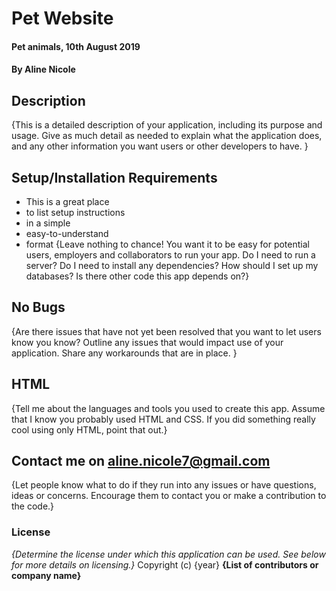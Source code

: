 # Pet Website
#### Pet animals, 10th August 2019
#### By Aline Nicole
## Description
{This is a detailed description of your application, including its purpose and usage.  Give as much detail as needed to explain what the application does, and any other information you want users or other developers to have. }
## Setup/Installation Requirements
* This is a great place
* to list setup instructions
* in a simple
* easy-to-understand
* format
{Leave nothing to chance! You want it to be easy for potential users, employers and collaborators to run your app. Do I need to run a server? Do I need to install any dependencies? How should I set up my databases? Is there other code this app depends on?}
## No Bugs
{Are there issues that have not yet been resolved that you want to let users know you know? Outline any issues that would impact use of your application. Share any workarounds that are in place. }
## HTML
{Tell me about the languages and tools you used to create this app. Assume that I know you probably used HTML and CSS. If you did something really cool using only HTML, point that out.}
## Contact me on aline.nicole7@gmail.com
{Let people know what to do if they run into any issues or have questions, ideas or concerns.  Encourage them to contact you or make a contribution to the code.}
### License
*{Determine the license under which this application can be used.  See below for more details on licensing.}*
Copyright (c) {year} **{List of contributors or company name}**